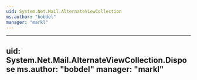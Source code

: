```yaml
---
uid: System.Net.Mail.AlternateViewCollection
ms.author: "bobdel"
manager: "markl"
---
```


---
uid: System.Net.Mail.AlternateViewCollection.Dispose
ms.author: "bobdel"
manager: "markl"
---
